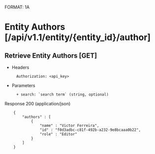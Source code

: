 FORMAT: 1A


# Entity Authors [/api/v1.1/entity/{entity_id}/author]


## Retrieve Entity Authors [GET]


+ Headers

        Authorization: <api_key>


+ Parameters

        + search: `search term` (string, optional)


Response 200 (application/json)


        {
            "authors" : [
                {
                    "name" : "Victor Ferreira",
                    "id" : "f0d3adbc-c81f-492b-a232-9e8bcaaa0b22",
                    "role" : "Editor"
                }
            ]
        }

